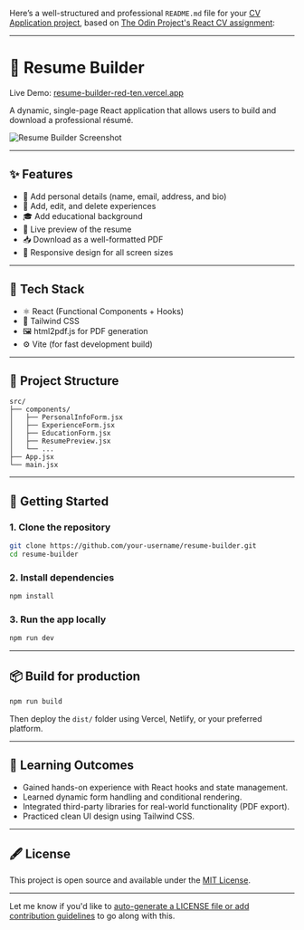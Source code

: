 Here’s a well-structured and professional `README.md` file for your [CV Application project](https://resume-builder-red-ten.vercel.app/), based on [The Odin Project's React CV assignment](https://www.theodinproject.com/lessons/node-path-react-new-cv-application):

---

# 📄 Resume Builder

Live Demo: [resume-builder-red-ten.vercel.app](https://resume-builder-red-ten.vercel.app/)

A dynamic, single-page React application that allows users to build and download a professional résumé.

![Resume Builder Screenshot](https://user-images.githubusercontent.com/your-screenshot.png)

---

## ✨ Features

* 🧑 Add personal details (name, email, address, and bio)
* 💼 Add, edit, and delete experiences
* 🎓 Add educational background
* 📝 Live preview of the resume
* 📥 Download as a well-formatted PDF
* 📱 Responsive design for all screen sizes

---

## 🔧 Tech Stack

* ⚛️ React (Functional Components + Hooks)
* 💨 Tailwind CSS
* 🖼️ html2pdf.js for PDF generation
* ⚙️ Vite (for fast development build)

---

## 📁 Project Structure

```
src/
├── components/
│   ├── PersonalInfoForm.jsx
│   ├── ExperienceForm.jsx
│   ├── EducationForm.jsx
│   ├── ResumePreview.jsx
│   └── ...
├── App.jsx
└── main.jsx
```

---

## 🚀 Getting Started

### 1. Clone the repository

```bash
git clone https://github.com/your-username/resume-builder.git
cd resume-builder
```

### 2. Install dependencies

```bash
npm install
```

### 3. Run the app locally

```bash
npm run dev
```

---

## 📦 Build for production

```bash
npm run build
```

Then deploy the `dist/` folder using Vercel, Netlify, or your preferred platform.

---

## 🧠 Learning Outcomes

* Gained hands-on experience with React hooks and state management.
* Learned dynamic form handling and conditional rendering.
* Integrated third-party libraries for real-world functionality (PDF export).
* Practiced clean UI design using Tailwind CSS.

---

## 🖋️ License

This project is open source and available under the [MIT License](LICENSE).

---

Let me know if you'd like to [auto-generate a LICENSE file or add contribution guidelines](f) to go along with this.
